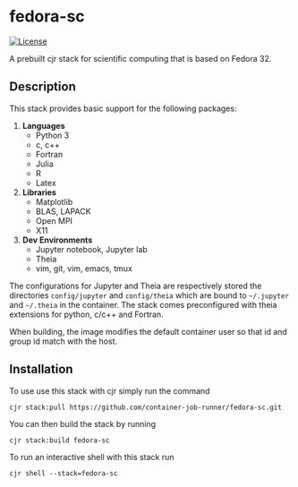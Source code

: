 # fedora-sc
[![License](https://img.shields.io/badge/License-Apache%202.0-blue.svg)](https://github.com/gitbucket/gitbucket/blob/master/LICENSE)

A prebuilt cjr stack for scientific computing that is based on Fedora 32.

## Description

This stack provides basic support for the following packages:

1. **Languages**
   - Python 3
   - c, c++
   - Fortran
   - Julia
   - R
   - Latex
2. **Libraries**
   - Matplotlib
   - BLAS, LAPACK
   - Open MPI
   - X11
3. **Dev Environments**
   - Jupyter notebook, Jupyter lab
   - Theia
   - vim, git, vim, emacs, tmux

The configurations for Jupyter and Theia are respectively stored the directories `config/jupyter` and `config/theia` which are bound to `~/.jupyter` and `~/.theia` in the container.
The stack comes preconfigured with theia extensions for python, c/c++ and Fortran.

When building, the image modifies the default container user so that id and group id match with the host.

## Installation

To use use this stack with cjr simply run the command
```console
cjr stack:pull https://github.com/container-job-runner/fedora-sc.git
```
You can then build the stack by running
```console
cjr stack:build fedora-sc
```
To run an interactive shell with this stack run
```console
cjr shell --stack=fedora-sc
```